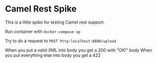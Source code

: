 # Camel Rest Spike

This is a little spike for testing Camel rest support.

Run container with
``` docker-compose up ```

Try to do a request to 
``` POST http:localhost:8080/upload ```

When you put a valid XML into body you get a 200 with "OK!" body
When you put everything else into body you get a 422
